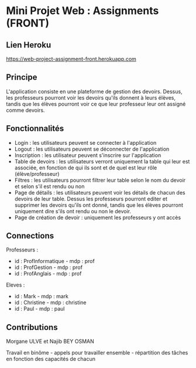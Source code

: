 # Mini Projet Web : Assignments (FRONT)

## Lien Heroku
https://web-project-assignment-front.herokuapp.com

## Principe
L'application consiste en une plateforme de gestion des devoirs. Dessus, les professeurs pourront voir les devoirs qu'ils donnent à leurs élèves, tandis que les élèves pourront voir ce que leur professeur leur ont assigné comme devoirs.

## Fonctionnalités
* Login : les utilisateurs peuvent se connecter à l'application
* Logout : les utilisateurs peuvent se déconnecter de l'application
* Inscription : les utilisateur peuvent s'inscrire sur l'application
* Table de devoirs : les utilisateurs verront uniquement la table qui leur est associée, en fonction de qui ils sont et de quel est leur rôle (élève/professeur)
* Filtres : les utilisateurs pourront filtrer leur table selon le nom du devoir et selon s'il est rendu ou non
* Page de détails : les utilisateurs peuvent voir les détails de chacun des devoirs de leur table. Dessus les professeurs pourront editer et supprimer les devoirs qu'ils ont donné, tandis que les élèves pourront uniquement dire s'ils ont rendu ou non le devoir.
* Page de création de devoir : uniquement les professeurs y ont accès 

## Connections
Professeurs :
- id : ProfInformatique - mdp : prof
- id : ProfGestion - mdp : prof
- id : ProfAnglais - mdp : prof

Eleves :
- id : Mark - mdp : mark
- id : Christine - mdp : christine
- id : Paul - mdp : paul

## Contributions
Morgane ULVE et Najib BEY OSMAN

Travail en binôme - appels pour travailler ensemble - répartition des tâches en fonction des capacités de chacun
